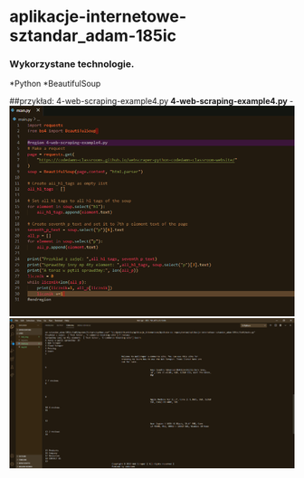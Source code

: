 # aplikacje-internetowe-sztandar_adam-185ic

### Wykorzystane technologie.
*Python
*BeautifulSoup


##przykład: 4-web-scraping-example4.py 
__4-web-scraping-example4.py__ -
![](md_img/1.1.png)
![](md_img/1.2.png)


